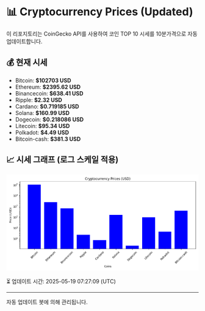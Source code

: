 
# 📊 Cryptocurrency Prices (Updated)

이 리포지토리는 CoinGecko API를 사용하여 코인 TOP 10 시세를 10분가격으로 자동 업데이트합니다.

## 💰 현재 시세
- Bitcoin: **$102703 USD**
- Ethereum: **$2395.62 USD**
- Binancecoin: **$638.41 USD**
- Ripple: **$2.32 USD**
- Cardano: **$0.719185 USD**
- Solana: **$160.99 USD**
- Dogecoin: **$0.218086 USD**
- Litecoin: **$95.34 USD**
- Polkadot: **$4.49 USD**
- Bitcoin-cash: **$381.3 USD**

## 📈 시세 그래프 (로그 스케일 적용)
![Crypto Prices](crypto_prices.png)

⏳ 업데이트 시간: 2025-05-19 07:27:09 (UTC)

---
자동 업데이트 봇에 의해 관리됩니다.
